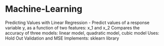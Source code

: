 # Machine-Learning
Predicting Values with Linear Regression - Predict values of a response variable y, as a function of two features: x_1 and x_2
Compares the accuracy of three models: linear model, quadratic model, cubic model
Uses: Hold Out Validation and MSE
Implements: sklearn library
